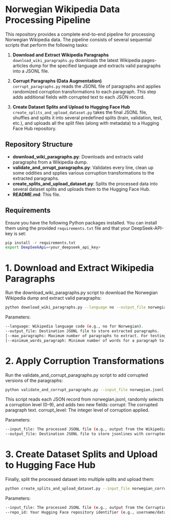 # Norwegian Wikipedia Data Processing Pipeline

This repository provides a complete end-to-end pipeline for processing Norwegian Wikipedia data. The pipeline consists of several sequential scripts that perform the following tasks:

1. **Download and Extract Wikipedia Paragraphs**  
   `download_wiki_paragraphs.py` downloads the latest Wikipedia pages-articles dump for the specified language and extracts valid paragraphs into a JSONL file.

2. **Corrupt Paragraphs (Data Augmentation)**  
   `corrupt_paragraphs.py` reads the JSONL file of paragraphs and applies randomized corruption transformations to each paragraph. This step adds additional fields with corrupted text to each JSON record.

3. **Create Dataset Splits and Upload to Hugging Face Hub**  
   `create_splits_and_upload_dataset.py` takes the final JSONL file, shuffles and splits it into several predefined splits (train, validation, test, etc.), and uploads all the split files (along with metadata) to a Hugging Face Hub repository.

## Repository Structure

- **download_wiki_paragraphs.py**: Downloads and extracts valid paragraphs from a Wikipedia dump.
- **validate_and_orrupt_paragraphs.py**: Validates every line, clean up some oddities and spplies various corruption transformations to the extracted paragraphs.
- **create_splits_and_upload_dataset.py**: Splits the processed data into several dataset splits and uploads them to the Hugging Face Hub.
- **README.md**: This file.

## Requirements

Ensure you have the following Python packages installed. You can install them using the provided `requirements.txt` file and that your DeepSeek-API-key is set:

```bash
pip install -r requirements.txt
export DeepSeekApi=<your_deepseek_api_key>
```

# 1. Download and Extract Wikipedia Paragraphs
Run the download_wiki_paragraphs.py script to download the Norwegian Wikipedia dump and extract valid paragraphs:

```bash
python download_wiki_paragraphs.py --language no --output_file norwegian.jsonl

```

Parameters:
```bash
--language: Wikipedia language code (e.g., no for Norwegian).
--output_file: Destination JSONL file to store extracted paragraphs.
[--max_paragraphs: Maximum number of paragraphs to extract. For testing.]
[--minimum_words_paragraph: Minimum number of words for a paragraph to be considered valid.]
```

# 2. Apply Corruption Transformations
Run the validate_and_corrupt_paragraphs.py script to add corrupted versions of the paragraphs:

```bash
python validate_and_corrupt_paragraphs.py --input_file norwegian.jsonl --output_file norwegian_corrupt.jsonl
```

This script reads each JSON record from norwegian.jsonl, randomly selects a corruption level (0–9), and adds two new fields:
corrupt: The corrupted paragraph text.
corrupt_level: The integer level of corruption applied.

Parameters:
```bash
--input_file: The processed JSONL file (e.g., output from the Wikipedia Download  step).
--output_file: Destination JSONL file to store jsonlines with corrupted  paragraphs.
```


# 3. Create Dataset Splits and Upload to Hugging Face Hub
Finally, split the processed dataset into multiple splits and upload them:

```bash
python create_splits_and_upload_dataset.py --input_file norwegian_corrupt.jsonl --repo_id your_username/your_dataset_name
```

Parameters:
```bash
--input_file: The processed JSONL file (e.g., output from the Corruption step).
--repo_id: Your Hugging Face repository identifier (e.g., username/dataset-name).
```



